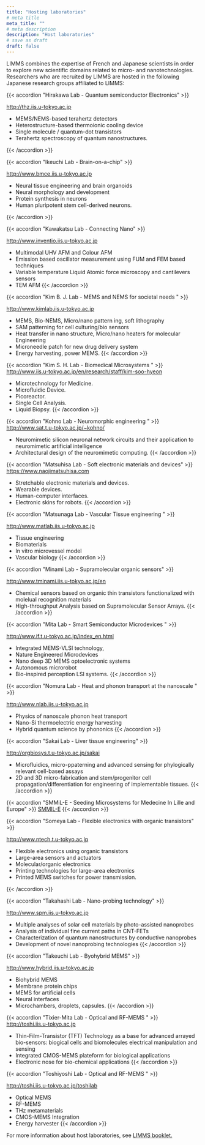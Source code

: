 ```yaml
---
title: "Hosting laboratories"
# meta title
meta_title: ""
# meta description
description: "Host laboratories"
# save as draft
draft: false
---
```


LIMMS combines the expertise of French and Japanese scientists in order to explore new scientific domains related to micro- and nanotechnologies. Researchers who are recruited by LIMMS are hosted in the following Japanese research groups affiliated to LIMMS:

{{< accordion "Hirakawa Lab - Quantum semiconductor Electronics" >}}

http://thz.iis.u-tokyo.ac.jp

- MEMS/NEMS-based terahertz detectors
- Heterostructure-based thermoionic cooling device
- Single molecule / quantum-dot transistors
- Terahertz spectroscopy of quantum nanostructures.

{{< /accordion >}}

{{< accordion "Ikeuchi Lab - Brain-on-a-chip" >}}

http://www.bmce.iis.u-tokyo.ac.jp

- Neural tissue engineering and brain organoids
- Neural morphology and development
- Protein synthesis in neurons
- Human pluripotent stem cell-derived neurons.

{{< /accordion >}}

{{< accordion "Kawakatsu Lab - Connecting Nano" >}}

 http://www.inventio.iis.u-tokyo.ac.jp

 - Multimodal UHV AFM and Colour AFM
 - Emission based oscillator measurement using FUM and FEM based techniques
 - Variable temperature Liquid Atomic force microscopy and cantilevers sensors
 - TEM AFM
{{< /accordion >}}

{{< accordion "Kim B. J. Lab - MEMS and NEMS for societal needs " >}}

 http://www.kimlab.iis.u-tokyo.ac.jp

- MEMS, Bio-NEMS, Micro/nano pattern ing, soft lithography
- SAM patterning for cell culturing/bio sensors
- Heat transfer in nano structure, Micro/nano heaters for molecular Engineering
- Microneedle patch for new drug delivery system
- Energy harvesting, power MEMS.
{{< /accordion >}}


{{< accordion "Kim S. H. Lab - Biomedical Microsystems " >}}
http://www.iis.u-tokyo.ac.jp/en/research/staff/kim-soo-hyeon

- Microtechnology for Medicine.
- Microfluidic Device.
- Picoreactor.
- Single Cell Analysis.
- Liquid Biopsy.
{{< /accordion >}}


{{< accordion "Kohno Lab - Neuromorphic engineering " >}}
http://www.sat.t.u-tokyo.ac.jp/~kohno/

- Neuromimetic silicon neuronal network circuits and their application to neuromimetic artificial intelligence
- Architectural design of the neuromimetic computing.
{{< /accordion >}}

{{< accordion "Matsuhisa Lab - Soft electronic materials and devices" >}}
https://www.naojimatsuhisa.com

- Stretchable electronic materials and devices.
- Wearable devices.
- Human-computer interfaces.
- Electronic skins for robots.
{{< /accordion >}}

{{< accordion "Matsunaga Lab - Vascular Tissue engineering " >}}

 http://www.matlab.iis.u-tokyo.ac.jp

- Tissue engineering
- Biomaterials
- In vitro microvessel model
- Vascular biology
{{< /accordion >}}

{{< accordion "Minami Lab - Supramolecular organic sensors" >}}

http://www.tminami.iis.u-tokyo.ac.jp/en

- Chemical sensors based on organic thin transistors functionalized with molelual recognition materials
- High-throughput Analysis based on Supramolecular Sensor Arrays.
{{< /accordion >}}


{{< accordion "Mita Lab - Smart Semiconductor Microdevices " >}}

 http://www.if.t.u-tokyo.ac.jp/index_en.html

- Integrated MEMS-VLSI technology,
- Nature Engineered Microdevices
- Nano deep 3D MEMS optoelectronic systems
- Autonomous microrobot
- Bio-inspired perception LSI systems.
{{< /accordion >}}


{{< accordion "Nomura Lab - Heat and phonon transport at the nanoscale " >}}

http://www.nlab.iis.u-tokyo.ac.jp

- Physics of nanoscale phonon heat transport
- Nano-Si thermoelectric energy harvesting
- Hybrid quantum science by phononics
{{< /accordion >}}


{{< accordion "Sakai Lab - Liver tissue engineering" >}}

 http://orgbiosys.t.u-tokyo.ac.jp/sakai

- Microfluidics, micro-ppaterning and advanced sensing for phylogically relevant cell-based assays
- 2D and 3D micro-fabrication and stem/progenitor cell propagation/differentiation for engineering of implementable tissues.
{{< /accordion >}}


{{< accordion "SMMiL-E - Seeding Microsystems for Medecine In Lille and Europe" >}}
[SMMIL-E](/smmil-e)
{{< /accordion >}}



{{< accordion "Someya Lab - Flexible electronics with organic transistors" >}}

http://www.ntech.t.u-tokyo.ac.jp

- Flexible electronics using organic transistors
- Large-area sensors and actuators
- Molecular/organic electronics
- Printing technologies for large-area electronics
- Printed MEMS switches for power transmission.

{{< /accordion >}}


{{< accordion "Takahashi Lab - Nano-probing technology" >}}

http://www.spm.iis.u-tokyo.ac.jp

- Multiple analyses of solar cell materials by photo-assisted nanoprobes
- Analysis of individual fine current paths in CNT-FETs
- Characterization of quantum nanostructures by conductive nanoprobes
- Development of novel nanoprobing technologies
{{< /accordion >}}

{{< accordion "Takeuchi Lab - Byohybrid MEMS" >}}

http://www.hybrid.iis.u-tokyo.ac.jp

- Biohybrid MEMS
- Membrane protein chips
- MEMS for artificial cells
- Neural interfaces
- Microchambers, droplets, capsules.
{{< /accordion >}}

{{< accordion "Tixier-Mita Lab - Optical and RF-MEMS " >}}
 http://toshi.iis.u-tokyo.ac.jp

- Thin-Film-Transistor (TFT) Technology as a base for advanced arrayed bio-sensors: biogical cells and biomolecules electrical manipulation and sensing
- Integrated CMOS-MEMS plateform for biological applications
- Electronic nose for bio-chemical applications
{{< /accordion >}}

{{< accordion "Toshiyoshi Lab - Optical and RF-MEMS " >}}

http://toshi.iis.u-tokyo.ac.jp/toshilab

- Optical MEMS
- RF-MEMS
- THz metamaterials
- CMOS-MEMS Integration
- Energy harvester
{{< /accordion >}}

For more information about host laboratories, see [LIMMS booklet.](/files/Booklet2024.pdf)

